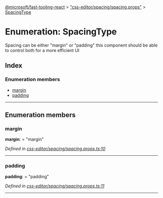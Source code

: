 [@microsoft/fast-tooling-react](../README.md) > ["css-editor/spacing/spacing.props"](../modules/_css_editor_spacing_spacing_props_.md) > [SpacingType](../enums/_css_editor_spacing_spacing_props_.spacingtype.md)

# Enumeration: SpacingType

Spacing can be either "margin" or "padding" this component should be able to control both for a more efficient UI

## Index

### Enumeration members

* [margin](_css_editor_spacing_spacing_props_.spacingtype.md#margin)
* [padding](_css_editor_spacing_spacing_props_.spacingtype.md#padding)

---

## Enumeration members

<a id="margin"></a>

###  margin

**margin**:  = "margin"

*Defined in [css-editor/spacing/spacing.props.ts:10](https://github.com/Microsoft/fast-dna/blob/164dd3ca/packages/fast-tooling-react/src/css-editor/spacing/spacing.props.ts#L10)*

___
<a id="padding"></a>

###  padding

**padding**:  = "padding"

*Defined in [css-editor/spacing/spacing.props.ts:11](https://github.com/Microsoft/fast-dna/blob/164dd3ca/packages/fast-tooling-react/src/css-editor/spacing/spacing.props.ts#L11)*

___

